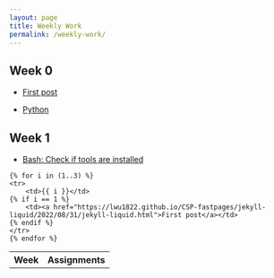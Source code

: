 ```yaml
---
layout: page
title: Weekly Work
permalink: /weekly-work/
---
```


## Week 0

* [First post](https://lwu1822.github.io/CSP-fastpages/jekyll-liquid/2022/08/31/jekyll-liquid.html)

* [Python](https://lwu1822.github.io/CSP-fastpages/python/2022/09/04/python.html)

## Week 1

* [Bash: Check if tools are installed](https://lwu1822.github.io/CSP-fastpages/bash/2022/09/05/tools.html)



<table>
    <tr>
        <th>Week</th>
        <th>Assignments</th>
    </tr>
    
    
    {% for i in (1..3) %}
    <tr>
        <td>{{ i }}</td>
    {% if i == 1 %}
        <td><a href="https://lwu1822.github.io/CSP-fastpages/jekyll-liquid/2022/08/31/jekyll-liquid.html">First post</a></td>
    {% endif %}
    </tr>
    {% endfor %}
    


</table>

